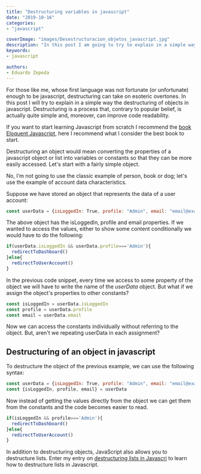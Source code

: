 ```yaml
---
title: "Destructuring variables in javascript"
date: "2019-10-16"
categories:
- "javascript"

coverImage: "images/Desestructuracion_objetos_javascript.jpg"
description: "In this post I am going to try to explain in a simple way the destructuring of objects in javascript. Destructuring is a process that, despite what is believed, is actually quite simple and can improve code readability quite a bit."
keywords:
- javascript

authors:
- Eduardo Zepeda
---
```


For those like me, whose first language was not fortunate (or unfortunate) enough to be javascript, destructuring can take on esoteric overtones. In this post I will try to explain in a simple way the destructuring of objects in javascript. Destructuring is a process that, contrary to popular belief, is actually quite simple and, moreover, can improve code readability.

If you want to start learning Javascript from scratch I recommend the [book Eloquent Javascript](/blog/the-best-book-for-learning-modern-javascript/), here I recommend what I consider the best book to start.

Destructuring an object would mean converting the properties of a javascript object or list into variables or constants so that they can be more easily accessed. Let's start with a fairly simple object.

No, I'm not going to use the classic example of person, book or dog; let's use the example of account data characteristics.

Suppose we have stored an object that represents the data of a user account:

```javascript
const userData = {isLoggedIn: True, profile: "Admin", email: "email@example.org"}
```

The above object has the isLoggedIn, profile and email properties. If we wanted to access the values, either to show some content conditionally we would have to do the following:

```javascript
if(userData.isLoggedIn && userData.profile==='Admin'){
  redirectToDashboard()
}else{
  redirectToUserAccount()
}
```

In the previous code snippet, every time we access to some property of the object we will have to write the name of the _userData_ object. But what if we assign the object's properties to other constants?

```javascript
const isLoggedIn = userData.isLoggedIn
const profile = userData.profile
const email = userData.email
```

Now we can access the constants individually without referring to the object. But, aren't we repeating userData in each assignment?

## Destructuring of an object in javascript

To destructure the object of the previous example, we can use the following syntax:

```javascript
const userData = {isLoggedIn: True, profile: "Admin", email: "email@example.org"}
const {isLoggedIn, profile, email} = userData
```

Now instead of getting the values directly from the object we can get them from the constants and the code becomes easier to read.

```javascript
if(isLoggedIn && profile==='Admin'){
  redirectToDashboard()
}else{
  redirectToUserAccount()
}
```

In addition to destructuring objects, JavaScript also allows you to destructure lists. Enter my entry on [destructuring lists in Javascri](/blog/destructuring-lists-in-javascript/) to learn how to destructure lists in Javascript.